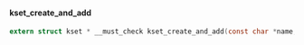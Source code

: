 

#### kset_create_and_add

```c
extern struct kset * __must_check kset_create_and_add(const char *name, const struct kset_uevent_ops *u, struct kobject *parent_kobj);
```